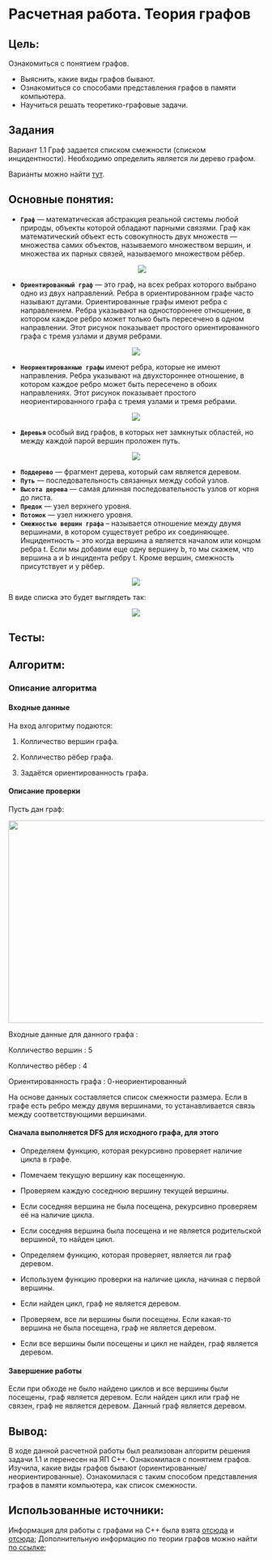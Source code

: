 # Расчетная работа. Теория графов
## Цель:
 Ознакомиться с понятием графов.
- Выяснить, какие виды графов бывают.
- Ознакомиться со способами представления графов в памяти компьютера.
- Научиться решать теоретико-графовые задачи. 

## Задания
Вариант 1.1 Граф задается списком смежности (списком инцидентности). Необходимо определить является ли дерево графом.

Варианты можно найти [тут](https://drive.google.com/file/d/1-rSQZex8jW-2DlY2kko18gU1oUAtEGHl/view).

## Основные понятия:
- **`Граф`** — математическая абстракция реальной системы любой природы, объекты которой обладают парными связями. Граф как математический объект есть совокупность двух множеств — множества самих объектов, называемого множеством вершин, и множества их парных связей, называемого множеством рёбер.
  <p  align="center"><img src="pic/Рисунок1.png" ></p>
  
- **`Ориентированный граф`** — это граф, на всех ребрах которого выбрано одно из двух направлений. Ребра в ориентированном графе часто называют дугами. Ориентированные графы имеют ребра с направлением. Ребра указывают на одностороннее отношение, в котором каждое ребро может только быть пересечено в одном направлении. Этот рисунок показывает простого ориентированного графа с тремя узлами и двумя ребрами.
<p  align="center"><img src="pic/ориент3.png" ></p>

- **`Неориентированные графы`** имеют ребра, которые не имеют направления. Ребра указывают на двухстороннее отношение, в котором каждое ребро может быть пересечено в обоих направлениях. Этот рисунок показывает простого неориентированного графа с тремя узлами и тремя ребрами.
<p  align="center"><img src="pic/ориент.png" ></p>

- **`Деревья`** особый вид графов, в которых нет замкнутых областей, но между каждой парой вершин проложен путь.
 <p  align="center"><img src="pic/дерево.png" ></p>
  
- **`Поддерево`** — фрагмент дерева, который сам является деревом.
- **`Путь`** — последовательность связанных между собой узлов.
- **`Высота дерева`** — самая длинная последовательность узлов от корня до листа.
- **`Предок`** — узел верхнего уровня.
- **`Потомок`** — узел нижнего уровня.
- **`Смежностью вершин графа`** – называется отношение между двумя вершинами, в котором существует ребро их соединяющее. Инцидентность – это когда вершина a является началом или концом ребра t. Если мы добавим еще одну вершину b, то мы скажем, что вершина a и b инцидента ребру t. Кроме вершин, смежность присутствует и у рёбер.

<p  align="center"><img src="pic/сп1.jpg" ></p>
В виде списка это будет выглядеть так:
<p  align="center"><img src="pic/сп2.jpg" ></p>
  

## Тесты:





## Алгоритм:

### Описание алгоритма
#### Входные данные
На вход алгоритму подаются:

1. Колличество вершин графа.

2. Колличество рёбер графа.

3. Задаётся ориентированность графа.

#### Описание проверки
Пусть дан граф:

<p  align="center"><img src="pic/дер.png" width="750" height="400"></p>


Входные данные для данного графа :

Колличество вершин : 5

Колличество рёбер : 4

Ориентированность графа : 0-неориентированный

На основе данных составляется список смежности размера. Если в графе есть ребро между двумя вершинами, то устанавливается связь между соответствующими вершинами.

#### Сначала выполняется DFS для исходного графа, для этого

- Определяем функцию, которая рекурсивно проверяет наличие цикла в графе.

- Помечаем текущую вершину как посещенную.

- Проверяем каждую соседнюю вершину текущей вершины.

- Если соседняя вершина не была посещена, рекурсивно проверяем её на наличие цикла.

- Если соседняя вершина была посещена и не является родительской вершиной, то найден цикл.
  
- Определяем функцию, которая проверяет, является ли граф деревом.

- Используем функцию проверки на наличие цикла, начиная с первой вершины.

- Если найден цикл, граф не является деревом.

- Проверяем, все ли вершины были посещены. Если какая-то вершина не была посещена, граф не является деревом.

- Если все вершины были посещены и цикл не найден, граф является деревом.

#### Завершение работы
Если при обходе не было найдено циклов и все вершины были посещены, граф является деревом. Если найден цикл или граф не связен, граф не является деревом. 
Данный граф является деревом.


## Вывод:

В ходе данной расчетной работы был реализован алгоритм решения задачи 1.1 и перенесен на ЯП C++.
Ознакомилася с понятием графов.
Изучила, какие виды графов бывают (ориентированные/неориентированные).
Ознакомилася с таким способом представления графов в памяти компьютера, как список смежности.


## Использованные источники:

Информация для работы с графами на C++ была взята [отсюда](https://brestprog.by/topics/) и  [отсюда](https://prog-cpp.ru/data-graph/);
Дополнительную информацию по теории графов можно найти [по ссылке](https://habr.com/ru/companies/otus/articles/568026/);
